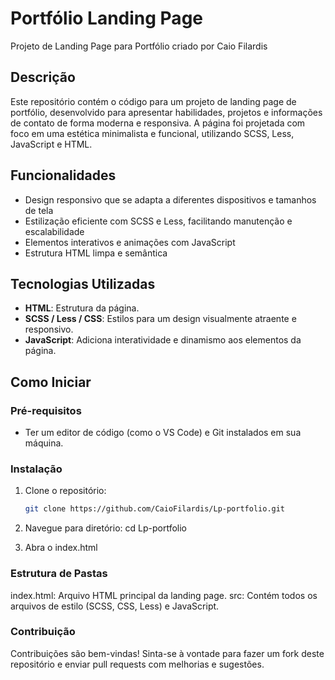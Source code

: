 # Portfólio Landing Page

Projeto de Landing Page para Portfólio criado por Caio Filardis

## Descrição
Este repositório contém o código para um projeto de landing page de portfólio, desenvolvido para apresentar habilidades, projetos e informações de contato de forma moderna e responsiva. A página foi projetada com foco em uma estética minimalista e funcional, utilizando SCSS, Less, JavaScript e HTML.

## Funcionalidades
- Design responsivo que se adapta a diferentes dispositivos e tamanhos de tela
- Estilização eficiente com SCSS e Less, facilitando manutenção e escalabilidade
- Elementos interativos e animações com JavaScript
- Estrutura HTML limpa e semântica

## Tecnologias Utilizadas
- **HTML**: Estrutura da página.
- **SCSS / Less / CSS**: Estilos para um design visualmente atraente e responsivo.
- **JavaScript**: Adiciona interatividade e dinamismo aos elementos da página.

## Como Iniciar

### Pré-requisitos
- Ter um editor de código (como o VS Code) e Git instalados em sua máquina.

### Instalação
1. Clone o repositório:
   ```bash
   git clone https://github.com/CaioFilardis/Lp-portfolio.git
   
2. Navegue para diretório: 
  cd Lp-portfolio

3. Abra o  index.html


### Estrutura de Pastas
index.html: Arquivo HTML principal da landing page.
src: Contém todos os arquivos de estilo (SCSS, CSS, Less) e JavaScript.

### Contribuição
Contribuições são bem-vindas! Sinta-se à vontade para fazer um fork deste repositório e enviar pull requests com melhorias e sugestões.

